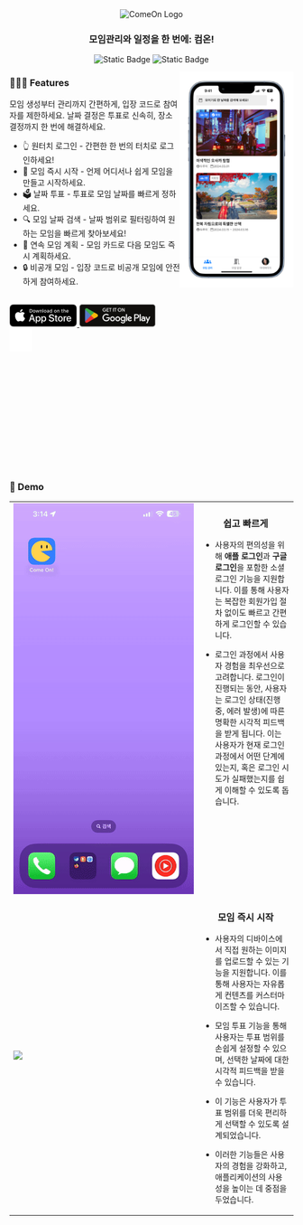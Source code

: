 <div align="center">
<img src="https://github.com/Come-On-App/Come-On-Frontend/assets/57677452/8183b984-4559-4cc8-a880-df573d5336ee" alt="ComeOn Logo" width="300" height="300" />
  
### 모임관리와 일정을 한 번에: 컴온!
![Static Badge](https://img.shields.io/badge/Apple-black?logo=ios)
![Static Badge](https://img.shields.io/badge/Android-%20)
</div>

<div>
  <img align="right" width="40%" src="docs/static/img/example.png">
</div>

### 🧑🏻‍💻 Features

모임 생성부터 관리까지 간편하게, 입장 코드로 참여자를 제한하세요. 날짜 결정은 투표로 신속히, 장소 결정까지 한 번에 해결하세요.

* 👆 원터치 로그인 - 간편한 한 번의 터치로 로그인하세요!
* 🚀 모임 즉시 시작 - 언제 어디서나 쉽게 모임을 만들고 시작하세요.
* 🗳️ 날짜 투표 - 투표로 모임 날짜를 빠르게 정하세요.
* 🔍 모임 날짜 검색 - 날짜 범위로 필터링하여 원하는 모임을 빠르게 찾아보세요!
* 🔄 연속 모임 계획 - 모임 카드로 다음 모임도 즉시 계획하세요.
* 🔒 비공개 모임 - 입장 코드로 비공개 모임에 안전하게 참여하세요.

<br>

<div>
  <a href="https://apps.apple.com/app/shadowlens/id6471849004">
    <img height="40" src="docs/static/img/appstore.svg" />
  </a>
  <a href="https://play.google.com/store/apps/details?id=com.mrousavy.shadowlens">
    <img height="40" src="docs/static/img/googleplay.svg" />
  </a>
</div>

<img height="40" src="docs/static/img/empty.png" />


<br/>
<br/>
<br/>
<br/>
<br/>
<br/>
<br/>
<br/>
<br/>
<br/>
<br/>
<br/>
<br/>

### 📱 Demo
<table>
  
<tr>
<td><img align="left" width="320" src="docs/static/img/demo1.gif"></td>
<td valign="top">
<div align="center">

### 쉽고 빠르게

</div>

  - 사용자의 편의성을 위해 **애플 로그인**과 **구글 로그인**을 포함한 소셜 로그인 기능을 지원합니다.
  이를 통해 사용자는 복잡한 회원가입 절차 없이도 빠르고 간편하게 로그인할 수 있습니다.

  - 로그인 과정에서 사용자 경험을 최우선으로 고려합니다. 로그인이 진행되는 동안, 사용자는 로그인 상태(진행 중, 에러 발생)에 따른 명확한 시각적 피드백을 받게 됩니다. 이는 사용자가 현재 로그인 과정에서 어떤 단계에 있는지, 혹은 로그인 시도가 실패했는지를 쉽게 이해할 수 있도록 돕습니다.

</td>
</tr>

<tr>
<td><img align="left" width="320" src="docs/static/img/demo2.gif"></td>
<td valign="top">
<div align="center">

### 모임 즉시 시작

</div>

  - 사용자의 디바이스에서 직접 원하는 이미지를 업로드할 수 있는 기능을 지원합니다. 이를 통해 사용자는 자유롭게 컨텐츠를 커스터마이즈할 수 있습니다.

  - 모임 투표 기능을 통해 사용자는 투표 범위를 손쉽게 설정할 수 있으며, 선택한 날짜에 대한 시각적 피드백을 받을 수 있습니다.

  - 이 기능은 사용자가 투표 범위를 더욱 편리하게 선택할 수 있도록 설계되었습니다.

  - 이러한 기능들은 사용자의 경험을 강화하고, 애플리케이션의 사용성을 높이는 데 중점을 두었습니다.

</td>
</tr>

</table>